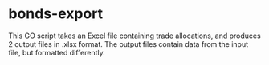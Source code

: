 # bonds-export
This GO script takes an Excel file containing trade allocations, and produces 2 output files in .xlsx format.
The output files contain data from the input file, but formatted differently.
